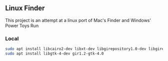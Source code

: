 ## Linux Finder

This project is an attempt at a linux port of Mac's Finder
and Windows' Power Toys Run

### Local

```bash
sudo apt install libcairo2-dev libxt-dev libgirepository1.0-dev libgirepository-2.0-dev
sudo apt install libgtk-4-dev gir1.2-gtk-4.0

```